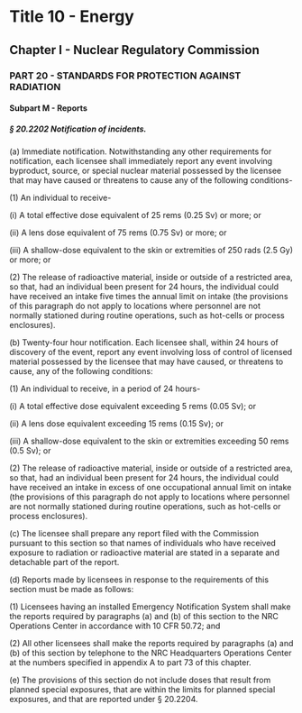 
# Title 10 - Energy
## Chapter I - Nuclear Regulatory Commission
### PART 20 - STANDARDS FOR PROTECTION AGAINST RADIATION
#### Subpart M - Reports
##### § 20.2202 Notification of incidents.

(a) Immediate notification. Notwithstanding any other requirements for notification, each licensee shall immediately report any event involving byproduct, source, or special nuclear material possessed by the licensee that may have caused or threatens to cause any of the following conditions-

(1) An individual to receive-

(i) A total effective dose equivalent of 25 rems (0.25 Sv) or more; or

(ii) A lens dose equivalent of 75 rems (0.75 Sv) or more; or

(iii) A shallow-dose equivalent to the skin or extremities of 250 rads (2.5 Gy) or more; or

(2) The release of radioactive material, inside or outside of a restricted area, so that, had an individual been present for 24 hours, the individual could have received an intake five times the annual limit on intake (the provisions of this paragraph do not apply to locations where personnel are not normally stationed during routine operations, such as hot-cells or process enclosures).

(b) Twenty-four hour notification. Each licensee shall, within 24 hours of discovery of the event, report any event involving loss of control of licensed material possessed by the licensee that may have caused, or threatens to cause, any of the following conditions:

(1) An individual to receive, in a period of 24 hours-

(i) A total effective dose equivalent exceeding 5 rems (0.05 Sv); or

(ii) A lens dose equivalent exceeding 15 rems (0.15 Sv); or

(iii) A shallow-dose equivalent to the skin or extremities exceeding 50 rems (0.5 Sv); or

(2) The release of radioactive material, inside or outside of a restricted area, so that, had an individual been present for 24 hours, the individual could have received an intake in excess of one occupational annual limit on intake (the provisions of this paragraph do not apply to locations where personnel are not normally stationed during routine operations, such as hot-cells or process enclosures).

(c) The licensee shall prepare any report filed with the Commission pursuant to this section so that names of individuals who have received exposure to radiation or radioactive material are stated in a separate and detachable part of the report.

(d) Reports made by licensees in response to the requirements of this section must be made as follows:

(1) Licensees having an installed Emergency Notification System shall make the reports required by paragraphs (a) and (b) of this section to the NRC Operations Center in accordance with 10 CFR 50.72; and

(2) All other licensees shall make the reports required by paragraphs (a) and (b) of this section by telephone to the NRC Headquarters Operations Center at the numbers specified in appendix A to part 73 of this chapter.

(e) The provisions of this section do not include doses that result from planned special exposures, that are within the limits for planned special exposures, and that are reported under § 20.2204.
